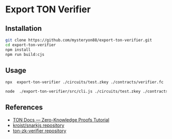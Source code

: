 # Export TON Verifier

## Installation

```bash
git clone https://github.com/mysteryon88/export-ton-verifier.git
cd export-ton-verifier
npm install
npm run build:cjs
```

## Usage

```sh
npx  export-ton-verifier ./circuits/test.zkey ./contracts/verifier.fc

node  ./export-ton-verifier/src/cli.js ./circuits/test.zkey ./contracts/verifier.fc
```

## References

- [TON Docs — Zero-Knowledge Proofs Tutorial](https://docs.ton.org/v3/guidelines/dapps/tutorials/zero-knowledge-proofs)
- [kroist/snarkjs repository](https://github.com/kroist/snarkjs)
- [ton-zk-verifier repository](https://github.com/SaberDoTcodeR/ton-zk-verifier)
